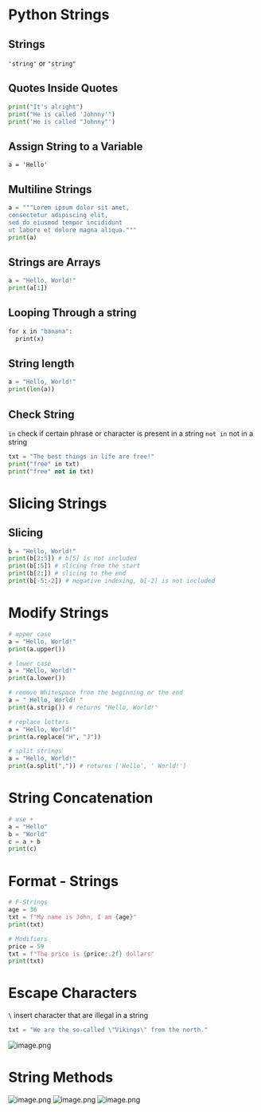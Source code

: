 # Python Strings
## Strings
`'string'` or `"string"`
## Quotes Inside Quotes
```python
print("It's alright")  
print("He is called 'Johnny'")  
print('He is called "Johnny"')
```

## Assign String to a Variable 
`a = 'Hello'`

## Multiline Strings
```python
a = """Lorem ipsum dolor sit amet,  
consectetur adipiscing elit,  
sed do eiusmod tempor incididunt  
ut labore et dolore magna aliqua."""  
print(a)
```

## Strings are Arrays
```python
a = "Hello, World!"  
print(a[1])
```

## Looping Through a string
```python
for x in "banana":  
  print(x)
```

## String length
```python
a = "Hello, World!"  
print(len(a))
```

## Check String 
`in`  check if certain phrase or character is present in a string 
`not in` not in a string
```python
txt = "The best things in life are free!"  
print("free" in txt)
print("free" not in txt)
```

# Slicing Strings
## Slicing
```python
b = "Hello, World!"  
print(b[2:5]) # b[5] is not included
print(b[:5]) # slicing from the start
print(b[2:]) # slicing to the end
print(b[-5:-2]) # negative indexing, b[-2] is not included
```

# Modify Strings
```python
# upper case
a = "Hello, World!"  
print(a.upper())

# lower case
a = "Hello, World!"  
print(a.lower())

# remove Whitespace from the beginning or the end
a = " Hello, World! "  
print(a.strip()) # returns "Hello, World!"

# replace letters
a = "Hello, World!"  
print(a.replace("H", "J"))

# split strings
a = "Hello, World!"  
print(a.split(",")) # returns ['Hello', ' World!']
```

# String Concatenation
```python
# use +
a = "Hello"  
b = "World"  
c = a + b  
print(c)
```

# Format - Strings
```python
# F-Strings
age = 36  
txt = f"My name is John, I am {age}"  
print(txt)

# Modifiers
price = 59  
txt = f"The price is {price:.2f} dollars"  
print(txt)
```

# Escape Characters
`\`  insert character that are illegal in a string
```python
txt = "We are the so-called \"Vikings\" from the north."
```
![image.png](https://cdn.jsdelivr.net/gh/Pokemongle/img_bed_0@main/img/202502260421775.png)

# String Methods 
![image.png](https://cdn.jsdelivr.net/gh/Pokemongle/img_bed_0@main/img/202502260425438.png)
![image.png](https://cdn.jsdelivr.net/gh/Pokemongle/img_bed_0@main/img/202502260425416.png)
![image.png](https://cdn.jsdelivr.net/gh/Pokemongle/img_bed_0@main/img/202502260426751.png)

